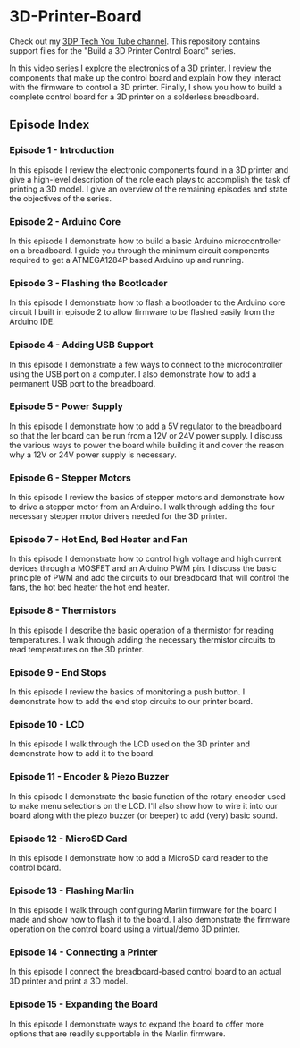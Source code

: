 # 3D-Printer-Board
Check out my [3DP Tech You Tube channel](https://www.youtube.com/playlist?list=PLOfiVhkRK3Go6M8yRqPx5GOqqJWyXBp_2). This repository contains support files for the "Build a 3D Printer Control Board" series.

In this video series I explore the electronics of a 3D printer. I review the components that make up the control board and explain how they interact with the firmware to control a 3D printer. Finally, I show you how to build a complete control board for a 3D printer on a solderless breadboard.

## Episode Index

### Episode 1 - Introduction

In this episode I review the electronic components found in a 3D printer and give a high-level description of the role each plays to accomplish the task of printing a 3D model. I give an overview of the remaining episodes and state the objectives of the series.

### Episode 2 - Arduino Core

In this episode I demonstrate how to build a basic Arduino microcontroller on a breadboard. I guide you through the minimum circuit components required to get a ATMEGA1284P based Arduino up and running.

### Episode 3 - Flashing the Bootloader

In this episode I demonstrate how to flash a bootloader to the Arduino core circuit I built in episode 2 to allow firmware to be flashed easily from the Arduino IDE.

### Episode 4 - Adding USB Support

In this episode I demonstrate a few ways to connect to the microcontroller using the USB port on a computer. I also demonstrate how to add a permanent USB port to the breadboard. 

### Episode 5 - Power Supply

In this episode I demonstrate how to add a 5V regulator to the breadboard so that the ler board can be run from a 12V or 24V power supply. I discuss the various ways to power the board while building it and cover the reason why a 12V or 24V power supply is necessary.

### Episode 6 - Stepper Motors

In this episode I review the basics of stepper motors and demonstrate how to drive a stepper motor from an Arduino. I walk through adding the four necessary stepper motor drivers needed for the 3D printer.

### Episode 7 - Hot End, Bed Heater and Fan

In this episode I demonstrate how to control high voltage and high current devices through a MOSFET and an Arduino PWM pin. I discuss the basic principle of PWM and add the circuits to our breadboard that will control the fans, the hot bed heater the hot end heater. 

### Episode 8 - Thermistors

In this episode I describe the basic operation of a thermistor for reading temperatures. I walk through adding the necessary thermistor circuits to read temperatures on the 3D printer.

### Episode 9 - End Stops

In this episode I review the basics of monitoring a push button. I demonstrate how to add the end stop circuits to our printer  board.

### Episode 10 - LCD

In this episode I walk through the LCD used on the 3D printer and demonstrate how to add it to the  board.

### Episode 11 - Encoder & Piezo Buzzer

In this episode I demonstrate the basic function of the rotary encoder used to make menu selections on the LCD. I'll also show how to wire it into our board along with the piezo buzzer (or beeper) to add (very) basic sound.

### Episode 12 - MicroSD Card

In this episode I demonstrate how to add a MicroSD card reader to the control board.

### Episode 13 - Flashing Marlin

In this episode I walk through configuring Marlin firmware for the board I made and show how to flash it to the board. I also demonstrate the firmware operation on the control board using a virtual/demo 3D printer.

### Episode 14 - Connecting a Printer

In this episode I connect the breadboard-based control board to an actual 3D printer and print a 3D model.

### Episode 15 - Expanding the Board

In this episode I demonstrate ways to expand the board to offer more options that are readily supportable in the Marlin firmware.

